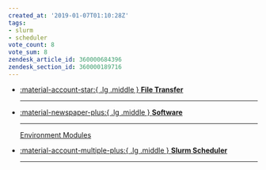```yaml
---
created_at: '2019-01-07T01:10:28Z'
tags:
- slurm
- scheduler
vote_count: 8
vote_sum: 8
zendesk_article_id: 360000684396
zendesk_section_id: 360000189716
---
```


<div class="grid cards" markdown>

- [:material-account-star:{ .lg .middle } __File Transfer__](File_Transfer.md)

    ---

- [:material-newspaper-plus:{ .lg .middle } __Software__]()

    ---
    [Environment Modules](Environment_Modules.md)

- [:material-account-multiple-plus:{ .lg .middle } __Slurm Scheduler__](Slurm_Scheduler.md)

    ---
</div>
